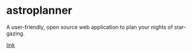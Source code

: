 # astroplanner
A user-friendly, open source web application to plan your nights of star-gazing.

[link](https://fiskoal.github.io/astroplanner/)
